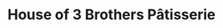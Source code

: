 ---
title: "House of 3 Brothers Pâtisserie"
url: /paris/house-of-3-brothers-patisserie/
shop: Bäckerei
---